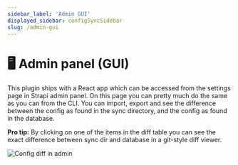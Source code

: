 ```yaml
---
sidebar_label: 'Admin GUI'
displayed_sidebar: configSyncSidebar
slug: /admin-gui
---
```


# 🖥️ Admin panel (GUI)
This plugin ships with a React app which can be accessed from the settings page in Strapi admin panel. On this page you can pretty much do the same as you can from the CLI. You can import, export and see the difference between the config as found in the sync directory, and the config as found in the database.

**Pro tip:**
By clicking on one of the items in the diff table you can see the exact difference between sync dir and database in a git-style diff viewer.

<img src="/img/assets/admin-diff-viewer.png" alt="Config diff in admin" />
